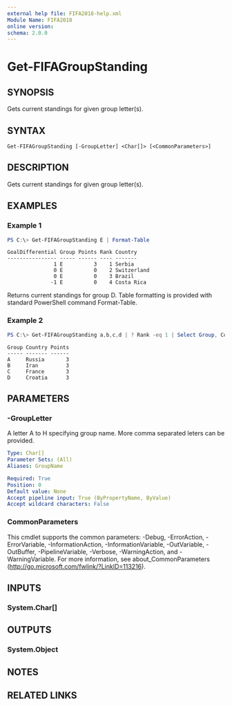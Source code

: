 ```yaml
---
external help file: FIFA2018-help.xml
Module Name: FIFA2018
online version:
schema: 2.0.0
---
```


# Get-FIFAGroupStanding

## SYNOPSIS
Gets current standings for given group letter(s).

## SYNTAX

```
Get-FIFAGroupStanding [-GroupLetter] <Char[]> [<CommonParameters>]
```

## DESCRIPTION
Gets current standings for given group letter(s).

## EXAMPLES

### Example 1

```powershell
PS C:\> Get-FIFAGroupStanding E | Format-Table
```

```text
GoalDifferential Group Points Rank Country
---------------- ----- ------ ---- -------
               1 E          3    1 Serbia
               0 E          0    2 Switzerland
               0 E          0    3 Brazil
              -1 E          0    4 Costa Rica
```

Returns current standings for group D. Table formatting is provided with standard PowerShell command Format-Table.

### Example 2

```powershell
PS C:\> Get-FIFAGroupStanding a,b,c,d | ? Rank -eq 1 | Select Group, Country, Points
```

```text
Group Country Points
----- ------- ------
A     Russia       3
B     Iran         3
C     France       3
D     Croatia      3
```

## PARAMETERS

### -GroupLetter

A letter A to H specifying group name. More comma separated leters can be provided.

```yaml
Type: Char[]
Parameter Sets: (All)
Aliases: GroupName

Required: True
Position: 0
Default value: None
Accept pipeline input: True (ByPropertyName, ByValue)
Accept wildcard characters: False
```

### CommonParameters
This cmdlet supports the common parameters: -Debug, -ErrorAction, -ErrorVariable, -InformationAction, -InformationVariable, -OutVariable, -OutBuffer, -PipelineVariable, -Verbose, -WarningAction, and -WarningVariable. For more information, see about_CommonParameters (http://go.microsoft.com/fwlink/?LinkID=113216).

## INPUTS

### System.Char[]

## OUTPUTS

### System.Object

## NOTES

## RELATED LINKS
